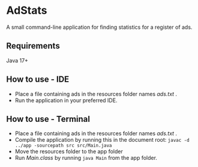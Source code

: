 # AdStats

A small command-line application for finding statistics for a register of ads.

## Requirements

Java 17+

## How to use - IDE

- Place a file containing ads in the resources folder names <em> ads.txt </em>.
- Run the application in your preferred IDE.

## How to use - Terminal

- Place a file containing ads in the resources folder names <em> ads.txt </em>.
- Compile the application by running this in the document root: ```javac -d ../app -sourcepath src src/Main.java```
- Move the resources folder to the app folder
- Run <em>Main.class</em> by running ```java Main``` from the app folder.